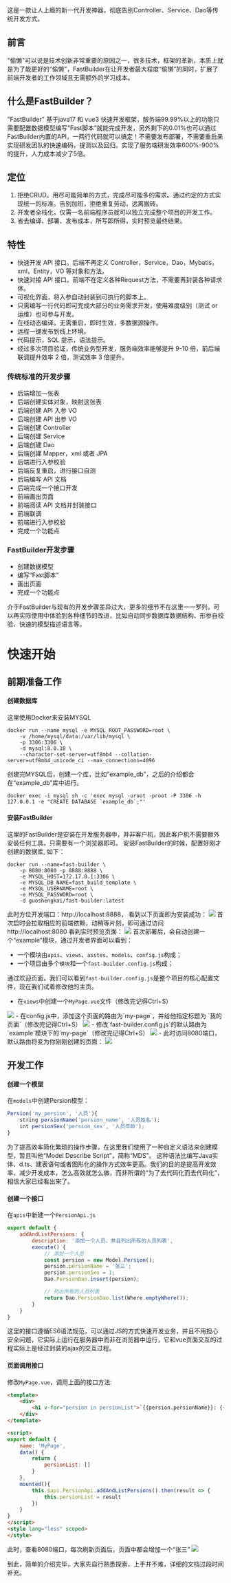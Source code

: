 这是一款让人上瘾的新一代开发神器，彻底告别Controller、Service、Dao等传统开发方式。

## 前言
"偷懒"可以说是技术创新非常重要的原因之一，很多技术，框架的革新，本质上就是为了能更好的"偷懒"，FastBuilder在让开发者最大程度“偷懒”的同时，扩展了前端开发者的工作领域且无需额外的学习成本。

## 什么是FastBuilder？
"FastBuilder" 基于java17 和 vue3 快速开发框架，服务端99.99%以上的功能只需要配置数据模型编写“Fast脚本”就能完成开发，另外剩下的0.01%也可以通过FastBuilder内置的API，一两行代码就可以搞定！不需要发布部署，不需要重启来实现研发团队的快速编码，提测以及回归。实现了服务端研发效率600%-900%的提升，人力成本减少了5倍。

## 定位
1. 拒绝CRUD。用尽可能简单的方式，完成尽可能多的需求。通过约定的方式实现统一的标准。告别加班，拒绝重复劳动，远离搬砖。
2. 开发者全栈化，仅需一名前端程序员就可以独立完成整个项目的开发工作。
3. 省去编译、部署、发布成本，所写即所得，实时预览最终结果。

## 特性
- 快速开发 API 接口。后端不再定义 Controller，Service，Dao，Mybatis，xml，Entity，VO 等对象和方法。
- 快速对接 API 接口。前端不在定义各种Request方法，不需要再封装各种请求体。
- 可视化界面，将入参自动封装到可执行的脚本上。
- 只需编写一行代码即可完成大部分的业务需求开发，使用难度级别（测试 or 运维）也可参与开发。
- 在线动态编译，无需重启，即时生效，多数据源操作。
- 远程一键发布到线上环境。
- 代码提示，SQL 提示，语法提示。
- 经过多次项目验证，传统业务型开发，服务端效率能够提升 9-10 倍，前后端联调提升效率 2 倍，测试效率 3 倍提升。

### 传统标准的开发步骤
- 后端增加一张表
- 后端创建实体对象，映射这张表
- 后端创建 API 入参 VO
- 后端创建 API 出参 VO
- 后端创建 Controller
- 后端创建 Service
- 后端创建 Dao
- 后端创建 Mapper，xml 或者 JPA
- 后端进行入参校验
- 后端反复重启，进行接口自测
- 后端编写 API 文档
- 后端完成一个接口开发
- 前端画出页面
- 前端阅读 API 文档并封装接口
- 前端联调
- 前端进行入参校验
- 完成一个功能点

### FastBuilder开发步骤
- 创建数据模型
- 编写“Fast脚本”
- 画出页面
- 完成一个功能点

介于FastBuilder与现有的开发步骤差异过大，更多的细节不在这里一一罗列，可以再实际使用中体验到各种细节的改进，比如自动同步数据库数据结构、形参自校验、快速的模型描述语言等。

# 快速开始
## 前期准备工作
#### 创建数据库
这里使用Docker来安装MYSQL
````
docker run --name mysql -e MYSQL_ROOT_PASSWORD=root \
    -v /home/mysql/data:/var/lib/mysql \
    -p 3306:3306 \
    -d mysql:8.0.18 \
    --character-set-server=utf8mb4 --collation-server=utf8mb4_unicode_ci --max_connections=4096
````
创建完MYSQL后，创建一个库，比如“example_db”，之后的介绍都会在“example_db”库中进行。
````
docker exec -i mysql sh -c 'exec mysql -uroot -proot -P 3306 -h 127.0.0.1 -e "CREATE DATABASE `example_db`;"'
````

#### 安装FastBuilder
这里的FastBuilder是安装在开发服务器中，并非客户机，因此客户机不需要额外安装任何工具，只需要有一个浏览器即可。
安装FastBuilder的时候，配置好刚才创建的数据库, 如下：
````
docker run --name=fast-builder \
    -p 8080:8080 -p 8888:8888 \
    -e MYSQL_HOST=172.17.0.1:3306 \
    -e MYSQL_DB_NAME=fast_build_template \
    -e MYSQL_USERNAME=root \
    -e MYSQL_PASSWORD=root \
    -d guoshengkai/fast-builder:latest
````
此时方位开发端口：http://localhost:8888， 看到以下页面即为安装成功：
<img src="微信截图_20220607181249.png" />
首次启时会拉取相应的前端依赖，动稍等片刻，即可通过访问 http://localhost:8080 看到实时预览页面：
<img src="wecome.png" />
首次部署后，会自动创建一个“example”模块，通过开发者界面可以看到：
- 一个模块由`apis`、`views`、`asstes`、`models`、`config.js`构成；
- 一个项目由多个`模块`和一个`fast-builder.config.js`构成；

通过欢迎页面，我们可以看到`fast-builder.config.js`是整个项目的核心配置文件，现在我们试着修改他的主页。
- 在`views`中创建一个`MyPage.vue`文件（修改完记得Ctrl+S）
<img src="MyPage.png" />
- 在config.js中，添加这个页面的路由为`my-page`，并给他指定标题为 `我的页面`（修改完记得Ctrl+S）
<img src="config.png" />
- 修改`fast-builder.config.js`的默认路由为`example`模块下的`my-page`（修改完记得Ctrl+S）
<img src="fastbuild.conf.png" />
- 此时访问8080端口，默认路由将变为你刚刚创建的页面：
<img src="hello.png" />

## 开发工作
#### 创建一个模型
在`models`中创建Persion模型：
````js
Persion('my_persion', '人员'){
    string persionName('persion_name', '人员姓名');
    int persionSex('persion_sex', '人员年龄');
}
````
为了提高效率简化繁琐的操作步骤，在这里我们使用了一种自定义语法来创建模型，暂且叫他“Model Describe Script”，简称“MDS”。
这种语法比编写Java实体、d.ts、建表语句或者图形化的操作方式效率更高。我们的目的是提高开发效率、减少开发成本，怎么高效就怎么做，而非所谓的“为了去代码化而去代码化”，相信大家已经看出来了。
#### 创建一个接口
在`apis`中新建一个`PersionApi.js`
````js
export default {
    addAndListPersions: {
        description: '添加一个人员，并且列出所有的人员列表',
        execute() { 
            // 添加一个人员
            const persion = new Model.Persion();
            persion.persionName = '张三';
            persion.persionSex = 1;
            Dao.PersionDao.insert(persion);

            // 列出所有的人员列表
            return Dao.PersionDao.list(Where.emptyWhere());
        }
    }
}
````
这里的接口遵循ES6语法规范，可以通过JS的方式快速开发业务，并且不用担心安全问题，它实际上运行在服务器中而非在浏览器中运行，它和vue页面交互的过程实际上是经过封装的ajax的交互过程。

#### 页面调用接口
修改`MyPage.vue`，调用上面的接口方法:
````html
<template>
    <div>
        <h1 v-for="persion in persionList">`{{persion.persionName}}: {{persion.persionSex}}`</h1>
    </div>
</template>

<script>
export default {
    name: 'MyPage',
    data() {
        return {
            persionList: []
        }
    },
    mounted(){
        this.$api.PersionApi.addAndListPersions().then(result => {
            this.persionList = result
        })
    }
}
</script>
<style lang="less" scoped>
</style>

````
此时，查看8080端口，每次刷新页面后，页面中都会增加一个“张三”
<img src="MyPage-Api.png" />

到此，简单的介绍完毕，大家先自行熟悉探索，上手并不难，详细的文档过段时间补充。
